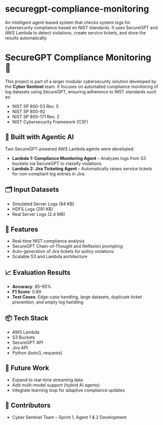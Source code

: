 # securegpt-compliance-monitoring
An intelligent agent-based system that checks system logs for cybersecurity compliance based on NIST standards. It uses SecureGPT and AWS Lambda to detect violations, create service tickets, and store the results automatically.

# SecureGPT Compliance Monitoring 🚀

This project is part of a larger modular cybersecurity solution developed by the **Cyber Sentinel** team. It focuses on automated compliance monitoring of log datasets using SecureGPT, ensuring adherence to NIST standards such as:

- NIST SP 800-53 Rev. 5
- NIST SP 800-92
- NIST SP 800-171 Rev. 2
- NIST Cybersecurity Framework (CSF)

## 🧠 Built with Agentic AI
Two SecureGPT-powered AWS Lambda agents were developed:
- **Lambda 1: Compliance Monitoring Agent** – Analyzes logs from S3 buckets via SecureGPT to classify violations.
- **Lambda 2: Jira Ticketing Agent** – Automatically raises service tickets for non-compliant log entries in Jira.

## 🗂️ Input Datasets
- Simulated Server Logs (84 KB)
- HDFS Logs (291 KB)
- Real Server Logs (2.4 MB)

## 🎯 Features
- Real-time NIST compliance analysis
- SecureGPT Chain-of-Thought and Reflexion prompting
- Auto-generation of Jira tickets for policy violations
- Scalable S3 and Lambda architecture

## 📈 Evaluation Results
- **Accuracy**: 85–95%
- **F1 Score**: 0.89
- **Test Cases**: Edge-case handling, large datasets, duplicate ticket prevention, and empty log handling

## 📦 Tech Stack
- AWS Lambda
- S3 Buckets
- SecureGPT API
- Jira API
- Python (boto3, requests)

## 📌 Future Work
- Expand to real-time streaming data
- Add multi-model support (hybrid AI agents)
- Integrate learning loop for adaptive compliance updates

## 🤝 Contributors
- Cyber Sentinel Team – Sprint 1, Agent 1 & 2 Development
